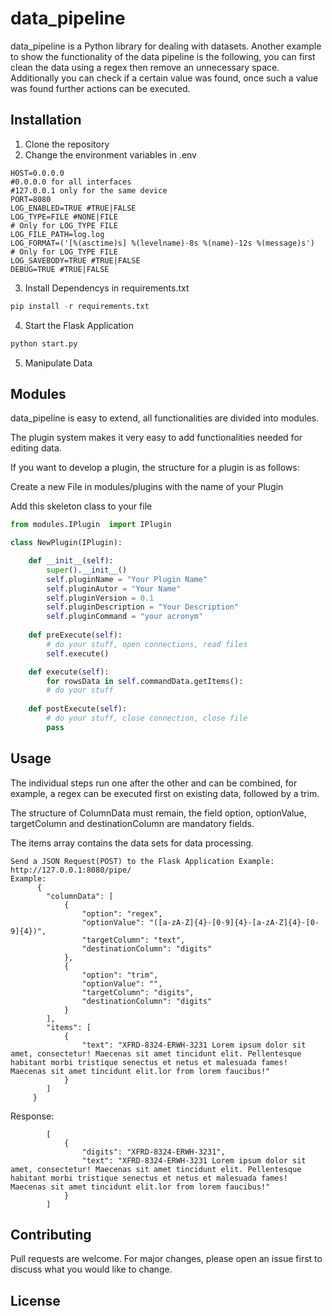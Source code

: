 # data_pipeline

data_pipeline is a Python library for dealing with datasets.
Another example to show the functionality of the data pipeline is the following, you can first clean the data using a regex then remove an unnecessary space. Additionally you can check if a certain value was found, once such a value was found further actions can be executed.

## Installation

1) Clone the repository
2) Change the environment variables in .env
```
HOST=0.0.0.0
#0.0.0.0 for all interfaces
#127.0.0.1 only for the same device
PORT=8080
LOG_ENABLED=TRUE #TRUE|FALSE
LOG_TYPE=FILE #NONE|FILE
# Only for LOG_TYPE FILE
LOG_FILE_PATH=log.log
LOG_FORMAT=('[%(asctime)s] %(levelname)-8s %(name)-12s %(message)s')
# Only for LOG_TYPE FILE
LOG_SAVEBODY=TRUE #TRUE|FALSE
DEBUG=TRUE #TRUE|FALSE
```
3) Install Dependencys in requirements.txt
```python
pip install -r requirements.txt 
```
4) Start the Flask Application
```python
python start.py  
```
5) Manipulate Data

## Modules

data_pipeline is easy to extend, all functionalities are divided into modules.

The plugin system makes it very easy to add functionalities needed for editing data.

If you want to develop a plugin, the structure for a plugin is as follows:

Create a new File in modules/plugins with the name of your Plugin

Add this skeleton class to your file

```python
from modules.IPlugin  import IPlugin

class NewPlugin(IPlugin):

    def __init__(self):
        super().__init__()
        self.pluginName = "Your Plugin Name"
        self.pluginAutor = "Your Name"
        self.pluginVersion = 0.1
        self.pluginDescription = "Your Description"
        self.pluginCommand = "your acronym"
        
    def preExecute(self):
        # do your stuff, open connections, read files
        self.execute()

    def execute(self):
        for rowsData in self.commandData.getItems():
        # do your stuff
        
    def postExecute(self):
        # do your stuff, close connection, close file
        pass

```    




## Usage

The individual steps run one after the other and can be combined, for example, a regex can be executed first on existing data, followed by a trim.

The structure of ColumnData must remain, the field option, optionValue, targetColumn and destinationColumn are mandatory fields.

The items array contains the data sets for data processing.

```
Send a JSON Request(POST) to the Flask Application Example:  http://127.0.0.1:8080/pipe/
Example:
      {
        "columnData": [
            {
                "option": "regex",
                "optionValue": "([a-zA-Z]{4}-[0-9]{4}-[a-zA-Z]{4}-[0-9]{4})",
                "targetColumn": "text",
                "destinationColumn": "digits"
            },
            {
                "option": "trim",
                "optionValue": "",
                "targetColumn": "digits",
                "destinationColumn": "digits"
            }
        ],
        "items": [
            {
                "text": "XFRD-8324-ERWH-3231 Lorem ipsum dolor sit amet, consectetur! Maecenas sit amet tincidunt elit. Pellentesque habitant morbi tristique senectus et netus et malesuada fames! Maecenas sit amet tincidunt elit.lor from lorem faucibus!"
            }
        ]
     }
```

Response:
```
        [
            {
                "digits": "XFRD-8324-ERWH-3231",
                "text": "XFRD-8324-ERWH-3231 Lorem ipsum dolor sit amet, consectetur! Maecenas sit amet tincidunt elit. Pellentesque habitant morbi tristique senectus et netus et malesuada fames! Maecenas sit amet tincidunt elit.lor from lorem faucibus!"
            }
        ]
```



## Contributing
Pull requests are welcome. For major changes, please open an issue first to discuss what you would like to change.

## License
